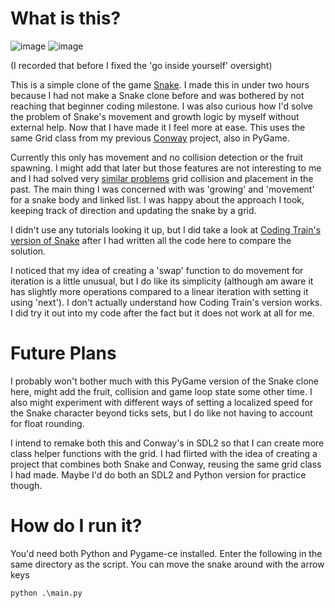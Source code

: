 # What is this?

![image](https://cdn.discordapp.com/attachments/917446692851318795/1138831178527420467/completed_gif.gif)
![image](https://cdn.discordapp.com/attachments/903646548204879972/1138700957753024622/2023-August-09_41.gif)

(I recorded that before I fixed the 'go inside yourself' oversight)

This is a simple clone of the game [Snake](https://en.wikipedia.org/wiki/Snake_(video_game_genre)). I made this in under two hours because I had not make a Snake clone before and was bothered by not reaching that beginner coding milestone. I was also curious how I'd solve the problem of Snake's movement and growth logic by myself without external help. Now that I have made it I feel more at ease. This uses the same Grid class from my previous [Conway](https://github.com/ClementineAccount/ConwayPygame) project, also in PyGame.

Currently this only has movement and no collision detection or the fruit spawning. I might add that later but those features are not interesting to me and I had solved very [similar problems](https://github.com/ClementineAccount/ConwayPygame) grid collision and placement in the past. The main thing I was concerned with was 'growing' and 'movement' for a snake body and linked list. I was happy about the approach I took, keeping track of direction and updating the snake by a grid.

I didn't use any tutorials looking it up, but I did take a look at [Coding Train's version of Snake](https://thecodingtrain.com/challenges/3-snake-game) after I had written all the code here to compare the solution. 

I noticed that my idea of creating a 'swap' function to do movement for iteration is a little unusual, but I do like its simplicity (although am aware it has slightly more operations compared to a linear iteration with setting it using 'next'). I don't actually understand how Coding Train's version works. I did try it out into my code after the fact but it does not work at all for me.

# Future Plans

I probably won't bother much with this PyGame version of the Snake clone here, might add the fruit, collision and game loop state some other time. I also might experiment with different ways of setting a localized speed for the Snake character beyond ticks sets, but I do like not having to account for float rounding.

I intend to remake both this and Conway's in SDL2 so that I can create more class helper functions with the grid. I had flirted with the idea of creating a project that combines both Snake and Conway, reusing the same grid class I had made. Maybe I'd do both an SDL2 and Python version for practice though.


# How do I run it?

You'd need both Python and Pygame-ce installed.
Enter the following in the same directory as the script. You can move the snake around with the arrow keys

```
python .\main.py
```

